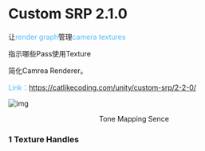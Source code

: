 # Custom SRP 2.1.0

 让<font color=#4db8ff>render graph</font>管理<font color=#4db8ff>camera textures</font>

指示哪些Pass使用Texture

简化Camrea Renderer。

<font color=#4db8ff>Link：</font>https://catlikecoding.com/unity/custom-srp/2-2-0/

![img](https://catlikecoding.com/unity/custom-srp/2-2-0/tutorial-image.jpg)

<center>Tone Mapping Sence</center>

### 1 Texture Handles
